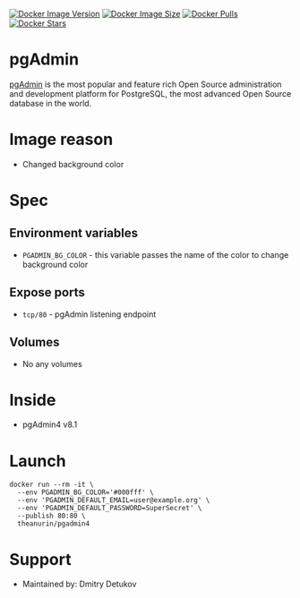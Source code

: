 [![Docker Image Version](https://img.shields.io/docker/v/theanurin/pgadmin4?sort=date&label=Version)](https://hub.docker.com/r/theanurin/pgadmin4/tags)
[![Docker Image Size](https://img.shields.io/docker/image-size/theanurin/pgadmin4?label=Image%20Size)](https://hub.docker.com/r/theanurin/pgadmin4/tags)
[![Docker Pulls](https://img.shields.io/docker/pulls/theanurin/pgadmin4?label=Pulls)](https://hub.docker.com/r/theanurin/pgadmin4)
[![Docker Stars](https://img.shields.io/docker/stars/theanurin/pgadmin4?label=Docker%20Stars)](https://hub.docker.com/r/theanurin/pgadmin4)

# pgAdmin

[pgAdmin](https://www.pgadmin.org/) is the most popular and feature rich Open Source administration and development platform for PostgreSQL, the most advanced Open Source database in the world.

# Image reason

- Changed background color

# Spec

## Environment variables

- `PGADMIN_BG_COLOR` - this variable passes the name of the color to change background color

## Expose ports

- `tcp/80` - pgAdmin listening endpoint

## Volumes

- No any volumes

# Inside

- pgAdmin4 v8.1

# Launch

```shell
docker run --rm -it \
  --env PGADMIN_BG_COLOR='#000fff' \
  --env 'PGADMIN_DEFAULT_EMAIL=user@example.org' \
  --env 'PGADMIN_DEFAULT_PASSWORD=SuperSecret' \
  --publish 80:80 \
  theanurin/pgadmin4
```

# Support

- Maintained by: Dmitry Detukov
